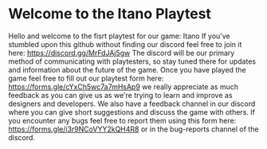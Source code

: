 # Welcome to the Itano Playtest
Hello and welcome to the fisrt playtest for our game: Itano
If you've stumbled upon this github without finding our discord feel free to join it here: https://discord.gg/MrFdJAj5gw The discord will be our primary method of communicating with playtesters, so stay tuned there for updates and information about the future of the game.
Once you have played the game feel free to fill out our playtest form here: https://forms.gle/cYxCh5wc7a7mHsAp9 we really appreciate as much feedback as you can give us as we're trying to learn and improve as designers and developers. We also have a feedback channel in our discord where you can give short suggestions and discuss the game with others.
If you encounter any bugs feel free to report them using this form here: https://forms.gle/i3r9NCoVYY2kQH4R8 or in the bug-reports channel of the discord.
